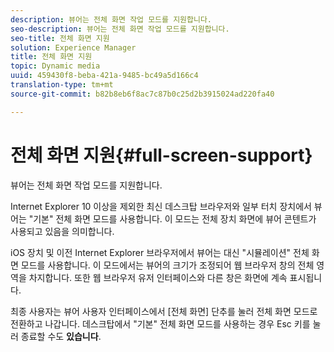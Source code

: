 ```yaml
---
description: 뷰어는 전체 화면 작업 모드를 지원합니다.
seo-description: 뷰어는 전체 화면 작업 모드를 지원합니다.
seo-title: 전체 화면 지원
solution: Experience Manager
title: 전체 화면 지원
topic: Dynamic media
uuid: 459430f8-beba-421a-9485-bc49a5d166c4
translation-type: tm+mt
source-git-commit: b82b8eb6f8ac7c87b0c25d2b3915024ad220fa40

---
```



# 전체 화면 지원{#full-screen-support}

뷰어는 전체 화면 작업 모드를 지원합니다.

Internet Explorer 10 이상을 제외한 최신 데스크탑 브라우저와 일부 터치 장치에서 뷰어는 &quot;기본&quot; 전체 화면 모드를 사용합니다. 이 모드는 전체 장치 화면에 뷰어 콘텐트가 사용되고 있음을 의미합니다.

iOS 장치 및 이전 Internet Explorer 브라우저에서 뷰어는 대신 &quot;시뮬레이션&quot; 전체 화면 모드를 사용합니다. 이 모드에서는 뷰어의 크기가 조정되어 웹 브라우저 창의 전체 영역을 차지합니다. 또한 웹 브라우저 유저 인터페이스와 다른 창은 화면에 계속 표시됩니다.

최종 사용자는 뷰어 사용자 인터페이스에서 [전체 화면] 단추를 눌러 전체 화면 모드로 전환하고 나갑니다. 데스크탑에서 &quot;기본&quot; 전체 화면 모드를 사용하는 경우 Esc 키를 눌러 종료할 수도 **있습니다**.
